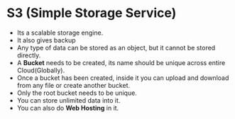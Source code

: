 # S3 (Simple Storage Service)
* Its a scalable storage engine.
* It also gives backup
* Any type of data can be stored as an object, but it cannot be stored directly.
* A **Bucket** needs to be created, its name should be unique across entire Cloud(Globally).
* Once a bucket has been created, inside it you can upload and download from any file or create another bucket.
* Only the root bucket needs to be unique.
* You can store unlimited data into it.
* You can also do **Web Hosting** in it.
